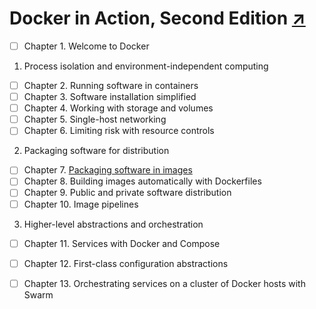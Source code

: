 # Docker in Action, Second Edition [↗][book]

- [ ] Chapter 1. Welcome to Docker

1. Process isolation and environment-independent computing

- [ ] Chapter 2. Running software in containers
- [ ] Chapter 3. Software installation simplified
- [ ] Chapter 4. Working with storage and volumes
- [ ] Chapter 5. Single-host networking
- [ ] Chapter 6. Limiting risk with resource controls

2. Packaging software for distribution

- [ ] Chapter 7. [Packaging software in images][07-packaging-software-in-images]
- [ ] Chapter 8. Building images automatically with Dockerfiles
- [ ] Chapter 9. Public and private software distribution
- [ ] Chapter 10. Image pipelines

3. Higher-level abstractions and orchestration

- [ ] Chapter 11. Services with Docker and Compose
- [ ] Chapter 12. First-class configuration abstractions
- [ ] Chapter 13. Orchestrating services on a cluster of Docker hosts with Swarm

  [07-packaging-software-in-images]: 07-packaging-software-in-images
  [book]: https://learning-oreilly-com.ezproxy.torontopubliclibrary.ca/library/view/docker-in-action/9781617294761/

